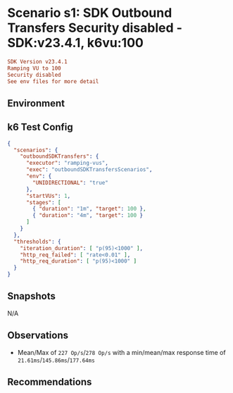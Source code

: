 # Scenario s1: SDK Outbound Transfers Security disabled - SDK:v23.4.1, k6vu:100

```conf
SDK Version v23.4.1
Ramping VU to 100
Security disabled
See env files for more detail
```

## Environment

## k6 Test Config

```json
{
  "scenarios": {
    "outboundSDKTransfers": {
      "executor": "ramping-vus",
      "exec": "outboundSDKTransfersScenarios",
      "env": {
        "UNIDIRECTIONAL": "true"
      },
      "startVUs": 1,
      "stages": [
        { "duration": "1m", "target": 100 },
        { "duration": "4m", "target": 100 }
      ]
    }
  },
  "thresholds": {
    "iteration_duration": [ "p(95)<1000" ],
    "http_req_failed": [ "rate<0.01" ],
    "http_req_duration": [ "p(95)<1000" ]
  }
}
```

## Snapshots

N/A

## Observations

- Mean/Max of `227 Op/s`/`278 Op/s` with a min/mean/max response time of `21.61ms`/`145.86ms`/`177.64ms`

## Recommendations
